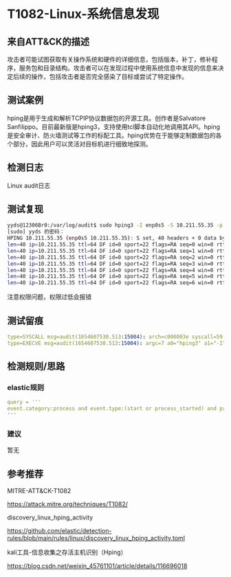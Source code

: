 # T1082-Linux-系统信息发现

## 来自ATT&CK的描述

攻击者可能试图获取有关操作系统和硬件的详细信息，包括版本，补丁，修补程序，服务包和目录结构。攻击者可以在发现过程中使用系统信息中发现的信息来决定后续的操作，包括攻击者是否完全感染了目标或尝试了特定操作。

## 测试案例

hping是用于生成和解析TCPIP协议数据包的开源工具。创作者是Salvatore Sanfilippo。目前最新版是hping3，支持使用tcl脚本自动化地调用其API。hping是安全审计、防火墙测试等工作的标配工具。hping优势在于能够定制数据包的各个部分，因此用户可以灵活对目标机进行细致地探测。

## 检测日志

Linux audit日志

## 测试复现

```bash
yyds@12306Br0:/var/log/audit$ sudo hping3 -I enp0s5 -S 10.211.55.35 -p 22
[sudo] yyds 的密码： 
HPING 10.211.55.35 (enp0s5 10.211.55.35): S set, 40 headers + 0 data bytes
len=40 ip=10.211.55.35 ttl=64 DF id=0 sport=22 flags=RA seq=0 win=0 rtt=7.3 ms
len=40 ip=10.211.55.35 ttl=64 DF id=0 sport=22 flags=RA seq=1 win=0 rtt=8.4 ms
len=40 ip=10.211.55.35 ttl=64 DF id=0 sport=22 flags=RA seq=2 win=0 rtt=6.6 ms
len=40 ip=10.211.55.35 ttl=64 DF id=0 sport=22 flags=RA seq=3 win=0 rtt=6.3 ms
len=40 ip=10.211.55.35 ttl=64 DF id=0 sport=22 flags=RA seq=4 win=0 rtt=1.8 ms
len=40 ip=10.211.55.35 ttl=64 DF id=0 sport=22 flags=RA seq=5 win=0 rtt=6.0 ms
len=40 ip=10.211.55.35 ttl=64 DF id=0 sport=22 flags=RA seq=6 win=0 rtt=8.5 ms
```

注意权限问题，权限过低会报错

## 测试留痕

```yml
type=SYSCALL msg=audit(1654607530.513:15004): arch=c000003e syscall=59 success=yes exit=0 a0=55b2b32403f8 a1=55b2b31eacb0 a2=55b2b3241ed0 a3=0 items=2 ppid=36880 pid=36881 auid=1000 uid=0 gid=0 euid=0 suid=0 fsuid=0 egid=0 sgid=0 fsgid=0 tty=pts2 ses=2 comm="hping3" exe="/usr/sbin/hping3" subj=? key="rootcmd"ARCH=x86_64 SYSCALL=execve AUID="yyds" UID="root" GID="root" EUID="root" SUID="root" FSUID="root" EGID="root" SGID="root" FSGID="root"
type=EXECVE msg=audit(1654607530.513:15004): argc=7 a0="hping3" a1="-I" a2="enp0s5" a3="-S" a4="10.211.55.35" a5="-p" a6="22"
```

## 检测规则/思路

### elastic规则

```yml
query = '''
event.category:process and event.type:(start or process_started) and process.name:(hping or hping2 or hping3)
'''
```

### 建议

暂无

## 参考推荐

MITRE-ATT&CK-T1082

<https://attack.mitre.org/techniques/T1082/>

discovery_linux_hping_activity

<https://github.com/elastic/detection-rules/blob/main/rules/linux/discovery_linux_hping_activity.toml>

kali工具-信息收集之存活主机识别（Hping）

<https://blog.csdn.net/weixin_45761101/article/details/116696018>
